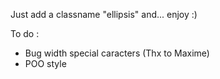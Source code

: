 Just add a classname "ellipsis" and... enjoy :)

To do :
 - Bug width special caracters (Thx to Maxime)
 - POO style
